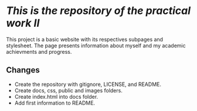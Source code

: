 # *This is the repository of the practical work II*

This project is a basic website with its respectives subpages and stylesheet. 
The page presents information about myself and my academic achievments and progress.

## Changes

+ Create the repository with gitignore, LICENSE, and README.
+ Create docs, css, public and images folders.
+ Create index.html into docs folder.
+ Add first information to README.